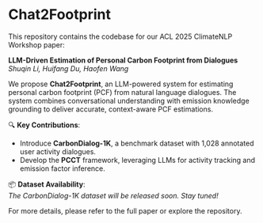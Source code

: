 # Chat2Footprint

This repository contains the codebase for our ACL 2025 ClimateNLP Workshop paper:

**LLM-Driven Estimation of Personal Carbon Footprint from Dialogues**  
*Shuqin Li, Huifang Du, Haofen Wang*

We propose **Chat2Footprint**, an LLM-powered system for estimating personal carbon footprint (PCF) from natural language dialogues. The system combines conversational understanding with emission knowledge grounding to deliver accurate, context-aware PCF estimations.

🔍 **Key Contributions**:
- Introduce **CarbonDialog-1K**, a benchmark dataset with 1,028 annotated user activity dialogues.
- Develop the **PCCT** framework, leveraging LLMs for activity tracking and emission factor inference.

📦 **Dataset Availability**:  
*The CarbonDialog-1K dataset will be released soon. Stay tuned!*

For more details, please refer to the full paper or explore the repository.


